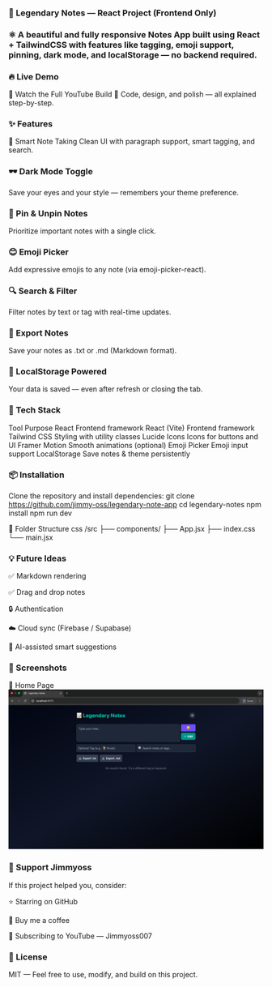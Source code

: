 ### 📝 Legendary Notes — React Project (Frontend Only)

### ⚛️ A beautiful and fully responsive Notes App built using React + TailwindCSS with features like tagging, emoji support, pinning, dark mode, and localStorage — no backend required.

### 🔥 Live Demo
🔗 Watch the Full YouTube Build
🎥 Code, design, and polish — all explained step-by-step.

### ✨ Features
🧠 Smart Note Taking
Clean UI with paragraph support, smart tagging, and search.

### 🕶️ Dark Mode Toggle
Save your eyes and your style — remembers your theme preference.

### 📌 Pin & Unpin Notes
Prioritize important notes with a single click.

### 😊 Emoji Picker
Add expressive emojis to any note (via emoji-picker-react).

### 🔍 Search & Filter
Filter notes by text or tag with real-time updates.

### 📁 Export Notes
Save your notes as .txt or .md (Markdown format).

### 💾 LocalStorage Powered
Your data is saved — even after refresh or closing the tab.

### 🚀 Tech Stack
Tool	Purpose
React	Frontend framework
React (Vite)	Frontend framework
Tailwind CSS	Styling with utility classes
Lucide Icons	Icons for buttons and UI
Framer Motion	Smooth animations (optional)
Emoji Picker	Emoji input support
LocalStorage	Save notes & theme persistently

### 📦 Installation
Clone the repository and install dependencies:
git clone https://github.com/jimmy-oss/legendary-note-app
cd legendary-notes
npm install
npm run dev

📂 Folder Structure
css
/src
  ├── components/
  ├── App.jsx
  ├── index.css
  └── main.jsx

### 💡 Future Ideas
✅ Markdown rendering

✅ Drag and drop notes

🔒 Authentication

☁️ Cloud sync (Firebase / Supabase)

🧠 AI-assisted smart suggestions

### 📸 Screenshots
🧭 Home Page
![Home Page](./src/screenshots/screen1.png)

### 🤝 Support Jimmyoss
If this project helped you, consider:

⭐ Starring on GitHub

🧃 Buy me a coffee

🧠 Subscribing to YouTube — Jimmyoss007

### 📢 License
MIT — Feel free to use, modify, and build on this project.

